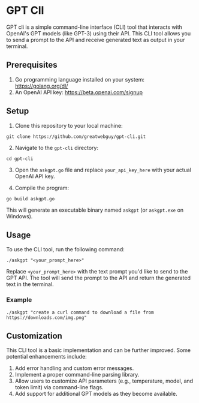 # GPT ClI

GPT cli is a simple command-line interface (CLI) tool that interacts with OpenAI's GPT models (like GPT-3) using their API. This CLI tool allows you to send a prompt to the API and receive generated text as output in your terminal.

## Prerequisites

1. Go programming language installed on your system: https://golang.org/dl/
2. An OpenAI API key: https://beta.openai.com/signup

## Setup

1. Clone this repository to your local machine:

```
git clone https://github.com/greatwebguy/gpt-cli.git
```

2. Navigate to the `gpt-cli` directory:

```
cd gpt-cli
```

3. Open the `askgpt.go` file and replace `your_api_key_here` with your actual OpenAI API key.

4. Compile the program:

```
go build askgpt.go
```

This will generate an executable binary named `askgpt` (or `askgpt.exe` on Windows).

## Usage

To use the CLI tool, run the following command:

```
./askgpt "<your_prompt_here>"
```

Replace `<your_prompt_here>` with the text prompt you'd like to send to the GPT API. The tool will send the prompt to the API and return the generated text in the terminal.

### Example

```
./askgpt "create a curl command to download a file from https://downloads.com/img.png"
```

## Customization

This CLI tool is a basic implementation and can be further improved. Some potential enhancements include:

1. Add error handling and custom error messages.
2. Implement a proper command-line parsing library.
3. Allow users to customize API parameters (e.g., temperature, model, and token limit) via command-line flags.
4. Add support for additional GPT models as they become available.
